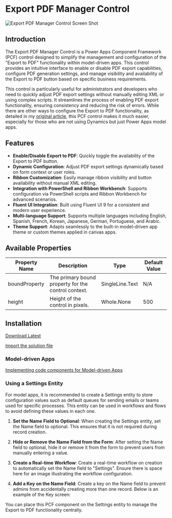 # Export PDF Manager Control

![Export PDF Manager Control Screen Shot](./images/export-pdf-manager-screenshot.png)

## Introduction
The Export PDF Manager Control is a Power Apps Component Framework (PCF) control designed to simplify the management and configuration of the "Export to PDF" functionality within model-driven apps. This control provides an intuitive interface to enable or disable PDF export capabilities, configure PDF generation settings, and manage visibility and availability of the Export to PDF button based on specific business requirements.

This control is particularly useful for administrators and developers who need to quickly adjust PDF export settings without manually editing XML or using complex scripts. It streamlines the process of enabling PDF export functionality, ensuring consistency and reducing the risk of errors. While there are other ways to configure the Export to PDF functionality, as detailed in my [original article](https://www.richardawilson.com/2021/06/enable-export-to-pdf-button-ribbon.html), this PCF control makes it much easier, especially for those who are not using Dynamics but just Power Apps model apps.

## Features
- **Enable/Disable Export to PDF**: Quickly toggle the availability of the Export to PDF button.
- **Dynamic Configuration**: Adjust PDF export settings dynamically based on form context or user roles.
- **Ribbon Customization**: Easily manage ribbon visibility and button availability without manual XML editing.
- **Integration with PowerShell and Ribbon Workbench**: Supports configuration via PowerShell scripts and Ribbon Workbench for advanced scenarios.
- **Fluent UI Integration**: Built using Fluent UI 9 for a consistent and modern user experience.
- **Multi-language Support**: Supports multiple languages including English, Spanish, French, Korean, Japanese, German, Portuguese, and Arabic.
- **Theme Support**: Adapts seamlessly to the built-in model-driven app theme or custom themes applied in canvas apps.

## Available Properties

| Property Name  | Description                                                | Type            | Default Value |
|----------------|------------------------------------------------------------|-----------------|---------------|
| boundProperty  | The primary bound property for the control context.        | SingleLine.Text | N/A           |
| height         | Height of the control in pixels.                           | Whole.None      | 500           |

## Installation

[Download Latest](https://github.com/rwilson504/PCFControls/releases/latest/download/ExportPDFManager_managed.zip)

[Import the solution file](https://learn.microsoft.com/en-us/power-apps/maker/data-platform/import-update-export-solutions)

### Model-driven Apps
[Implementing code components for Model-driven Apps](https://learn.microsoft.com/en-us/power-apps/developer/component-framework/code-components-model-driven-apps#implementing-code-components)

### Using a Settings Entity
For model apps, it is recommended to create a Settings entity to store configuration values such as default queues for sending emails or teams used for specific processes. This entity can be used in workflows and flows to avoid defining these values in each one.

1. **Set the Name Field to Optional**: When creating the Settings entity, set the Name field to optional. This ensures that it is not required during record creation.

2. **Hide or Remove the Name Field from the Form**: After setting the Name field to optional, hide it or remove it from the form to prevent users from manually entering a value.

3. **Create a Real-time Workflow**: Create a real-time workflow on creation to automatically set the Name field to "Settings". Ensure there is space here for an image illustrating the workflow configuration.

4. **Add a Key on the Name Field**: Create a key on the Name field to prevent admins from accidentally creating more than one record. Below is an example of the Key screen:

You can place this PCF component on the Settings entity to manage the Export to PDF functionality centrally.

